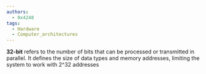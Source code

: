 ```yaml
---
authors:
  - 0x4248
tags:
  - Hardware
  - Computer_architectures
---
```

**32-bit** refers to the number of bits that can be processed or transmitted in parallel. It defines the size of data types and memory addresses, limiting the system to work with 2^32 addresses